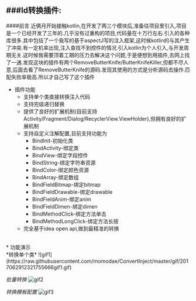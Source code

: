 ###Id转换插件:
--
####前言
近俩月开始接触kotlin,在开发了两三个模块后,准备往项目里引入,项目是一个已经开发了三年的.几乎没有过重构的项目,代码量在十万行左右.引入的各种库很多.其中包括了一个我写的基于aspectJ写的注入框架,这时候kotlin的与其产生了冲突.有一定机率出现,注入查找不到控件的情况.引入kotlin为个人引入,与开发周期无关.这时候我需要顶着工期的压力去解决这个问题,于是便想到用插件,去网上找了一通.发现这块的插件有两个RemoveButterKnife/ButterKnifeKiller,但都不尽人意,后面去看了RemoveButterKnife的源码.发现其使用的方式是分析源码去操作.匹配失败率极高.所以才自己写了这个插件

* 插件功能
	* 支持单个类直接转换注入代码
	* 支持完级递归替换
	* 提供了良好的扩展机制(目前支持Activity/Fragment/Dialog/RecyclerView.ViewHolder),但拥有良好的扩展机制
	* 支持自定义注解配置,目前支持功能为
		* BindInit-初始化类
		* BindActivity-绑定类
   		* BindView-绑定字段控件
   		* BindString-绑定字符串资源
   		* BindColor-绑定颜色资源
		* BindArray-绑定数组
		* BindFieldBitmap-绑定bitmap
		* BindFieldDrawable-绑定drawable
		* BindFieldAnim-绑定anim
		* BindFieldDimen-绑定dimen
		* BindMethodClick-绑定方法单击
		* BindMethodLongClick-绑定方法长按
	* 完全基于idea open api,做到最精准的转换

</br>
* 功能演示</br>
*转换单个类*
![gif1](https://raw.githubusercontent.com/momodae/ConvertInject/master/gif/2017062912321755666gif1.gif)

*批量转换*
![gif2](https://raw.githubusercontent.com/momodae/ConvertInject/master/gif/2017062912315656357gif2.gif)

*转换模板配置*
![gif3](https://raw.githubusercontent.com/momodae/ConvertInject/master/gif/2017062912310225161gif3.gif)
	
